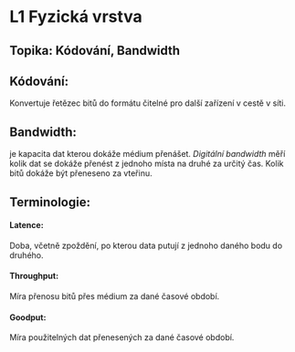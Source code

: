 # L1 Fyzická vrstva

## Topika: Kódování, Bandwidth

## Kódování: 
Konvertuje řetězec bitů do formátu čitelné pro další zařízení v cestě v síti.


## Bandwidth: 
je kapacita dat kterou dokáže médium přenášet. 
*Digitální bandwidth* měří kolik dat se dokáže přenést z jednoho místa na druhé za určitý čas. Kolik bitů dokáže být přeneseno za vteřinu.

## Terminologie: 
#### Latence: 
Doba, včetně zpoždění, po kterou data putují z jednoho daného bodu do druhého.
#### Throughput: 
Míra přenosu bitů přes médium za dané časové období.
#### Goodput: 
Míra použitelných dat přenesených za dané časové období.

